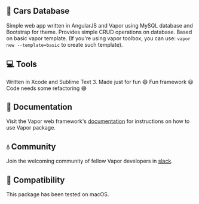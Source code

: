 ## 🚗 Cars Database
Simple web app written in AngularJS and Vapor using MySQL database and Bootstrap for theme. Provides simple CRUD operations on database. Based on basic vapor template.
(If you're using vapor toolbox, you can use: `vapor new --template=basic` to create such template).

## 💻 Tools 
Written in Xcode and Sublime Text 3. Made just for fun 😄 Fun framework 😃 Code needs some refactoring 😅

## 📖 Documentation

Visit the Vapor web framework's [documentation](http://docs.vapor.codes) for instructions on how to use Vapor package.

## 💧 Community

Join the welcoming community of fellow Vapor developers in [slack](http://vapor.team).

## 🔧 Compatibility
This package has been tested on macOS.
